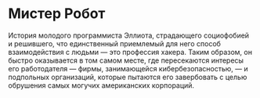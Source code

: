 # Мистер Робот

История молодого программиста Эллиота, страдающего социофобией и решившего, что единственный приемлемый для него способ взаимодействия с людьми — это профессия хакера. Таким образом, он быстро оказывается в том самом месте, где пересекаются интересы его работодателя — фирмы, занимающейся кибербезопасностью, — и подпольных организаций, которые пытаются его завербовать с целью обрушения самых могучих американских корпораций.